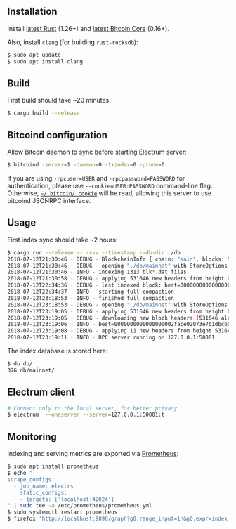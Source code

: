 ## Installation

Install [latest Rust](https://rustup.rs/) (1.26+) and [latest Bitcoin Core](https://bitcoincore.org/en/download/) (0.16+).

Also, install `clang` (for building `rust-rocksdb`):
```bash
$ sudo apt update
$ sudo apt install clang
```

## Build

First build should take ~20 minutes:
```bash
$ cargo build --release
```


## Bitcoind configuration

Allow Bitcoin daemon to sync before starting Electrum server:
```bash
$ bitcoind -server=1 -daemon=0 -txindex=0 -prune=0
```

If you are using `-rpcuser=USER` and `-rpcpassword=PASSWORD` for authentication, please use `--cookie=USER:PASSWORD` command-line flag.
Otherwise, [`~/.bitcoin/.cookie`](https://github.com/bitcoin/bitcoin/blob/0212187fc624ea4a02fc99bc57ebd413499a9ee1/contrib/debian/examples/bitcoin.conf#L70-L72) will be read, allowing this server to use bitcoind JSONRPC interface.

## Usage

First index sync should take ~2 hours:
```bash
$ cargo run --release -- -vvv --timestamp --db-dir ./db
2018-07-12T21:30:46 - DEBUG - BlockchainInfo { chain: "main", blocks: 531645, headers: 531645, bestblockhash: "00000000000000000006e41b275b21fc44e3b7afa8a8092aa6a7e4b84345f1f1", size_on_disk: 199667678141, pruned: false }
2018-07-12T21:30:46 - DEBUG - opening "./db/mainnet" with StoreOptions { bulk_import: true }
2018-07-12T21:30:46 - INFO - indexing 1313 blk*.dat files
2018-07-12T21:30:58 - DEBUG - applying 531646 new headers from height 0
2018-07-12T22:34:36 - DEBUG - last indexed block: best=00000000000000000006e41b275b21fc44e3b7afa8a8092aa6a7e4b84345f1f1 height=531645 @ 2018-07-12T18:20:51Z
2018-07-12T22:34:37 - INFO - starting full compaction
2018-07-12T23:18:53 - INFO - finished full compaction
2018-07-12T23:18:53 - DEBUG - opening "./db/mainnet" with StoreOptions { bulk_import: false }
2018-07-12T23:19:05 - DEBUG - applying 531646 new headers from height 0
2018-07-12T23:19:05 - DEBUG - downloading new block headers (531646 already indexed) from 0000000000000000002face92073e7b1dbcb02df32ea891b187a6c10b37dc8ad
2018-07-12T23:19:06 - INFO - best=0000000000000000002face92073e7b1dbcb02df32ea891b187a6c10b37dc8ad height=531656 @ 2018-07-12T20:07:12Z (11 left to index)
2018-07-12T23:19:08 - DEBUG - applying 11 new headers from height 531646
2018-07-12T23:19:11 - INFO - RPC server running on 127.0.0.1:50001
```

The index database is stored here:
```bash
$ du db/
37G db/mainnet/
```

## Electrum client
```bash
# Connect only to the local server, for better privacy
$ electrum  --oneserver --server=127.0.0.1:50001:t
```

## Monitoring

Indexing and serving metrics are exported via [Prometheus](https://github.com/pingcap/rust-prometheus):

```bash
$ sudo apt install prometheus
$ echo "
scrape_configs:
  - job_name: electrs
    static_configs:
    - targets: ['localhost:42024']
" | sudo tee -a /etc/prometheus/prometheus.yml
$ sudo systemctl restart prometheus
$ firefox 'http://localhost:9090/graph?g0.range_input=1h&g0.expr=index_height&g0.tab=0'
```
